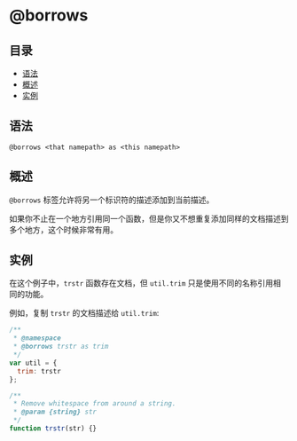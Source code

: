 # @borrows

## 目录

- [语法](#语法)
- [概述](#概述)
- [实例](#实例)

## 语法

```
@borrows <that namepath> as <this namepath>
```

## 概述

`@borrows` 标签允许将另一个标识符的描述添加到当前描述。

如果你不止在一个地方引用同一个函数，但是你又不想重复添加同样的文档描述到多个地方，这个时候非常有用。

## 实例

在这个例子中，`trstr` 函数存在文档，但 `util.trim` 只是使用不同的名称引用相同的功能。

例如，复制 `trstr` 的文档描述给 `util.trim`:

```javascript
/**
 * @namespace
 * @borrows trstr as trim
 */
var util = {
  trim: trstr
};

/**
 * Remove whitespace from around a string.
 * @param {string} str
 */
function trstr(str) {}
```

